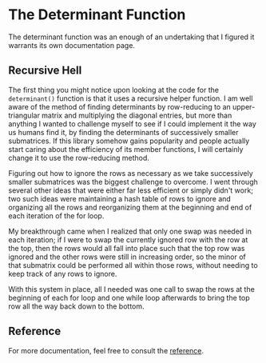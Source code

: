 # The Determinant Function

The determinant function was an enough of an undertaking that I figured it warrants its own documentation page.

## Recursive Hell

The first thing you might notice upon looking at the code for the `determinant()` function is that it uses a recursive helper function. I am well aware of the method of finding determinants by row-reducing to an upper-triangular matrix and multiplying the diagonal entries, but more than anything I wanted to challenge myself to see if I could implement it the way us humans find it, by finding the determinants of successively smaller submatrices. If this library somehow gains popularity and people actually start caring about the efficiency of its member functions, I will certainly change it to use the row-reducing method.

Figuring out how to ignore the rows as necessary as we take successively smaller submatrices was the biggest challenge to overcome. I went through several other ideas that were either far less efficient or simply didn't work; two such ideas were maintaining a hash table of rows to ignore and organizing all the rows and reorganizing them at the beginning and end of each iteration of the for loop.

My breakthrough came when I realized that only one swap was needed in each iteration; if I were to swap the currently ignored row with the row at the top, then the rows would all fall into place such that the top row was ignored and the other rows were still in increasing order, so the minor of that submatrix could be performed all within those rows, without needing to keep track of any rows to ignore.

With this system in place, all I needed was one call to swap the rows at the beginning of each for loop and one while loop afterwards to bring the top row all the way back down to the bottom.

## Reference

For more documentation, feel free to consult the [reference](README.md#reference).
